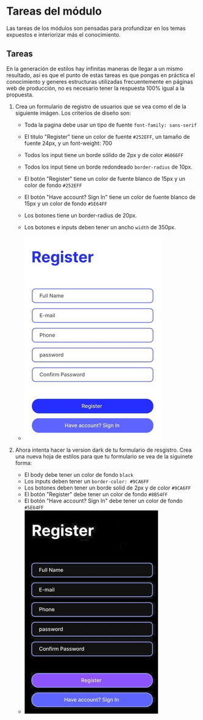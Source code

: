 # Tareas del módulo

Las tareas de los módulos son pensadas para profundizar en los temas expuestos e interiorizar más el conocimiento.

## Tareas

En la generación de estilos hay infinitas maneras de llegar a un mismo resultado, así es que el punto de estas tareas es que pongas en práctica el conocimiento y generes estructuras utilizadas frecuentemente en páginas web de producción, no es necesario tener la respuesta 100% igual a la propuesta.

1. Crea un formulario de registro de usuarios que se vea como el de la siguiente imágen. Los criterios de diseño son:
   - Toda la pagina debe usar un tipo de fuente `font-family: sans-serif`
   - El titulo "Register" tiene un color de fuente `#252EFF`, un tamaño de fuente 24px, y un font-weight: 700
   - Todos los input tiene un borde sólido de 2px y de color `#6066FF`
   - Todos los input tiene un borde redondeado `border-radius` de 10px.
   - El botón "Register" tiene un color de fuente blanco de 15px y un color de fondo  `#252EFF`
   - El botón "Have account? Sign In" tiene un color de fuente blanco de 15px y un color de fondo `#5E64FF`
   - Los botones tiene un border-radius de 20px.
   - Los botones e inputs deben tener un ancho  `width` de 350px.

   - ![tarea1](./../resources/homework_light.jpeg)
2. Ahora intenta hacer la version dark de tu formulario de resgistro. 
   Crea una nueva hoja de estilos para que tu formulario se vea de la siguinete forma:

   - El body debe tener un color de fondo `black`
   - Los inputs deben tener un `border-color: #9CA6FF`
   - Los botones deben tener un borde solid  de 2px y de color `#9CA6FF`
   - El botón "Register" debe tener un color de fondo  `#8B54FF`
   - El botón "Have account? Sign In" debe tener un color de fondo  `#5E64FF`
   - ![tarea2](./../resources/homework_dark.jpeg)
